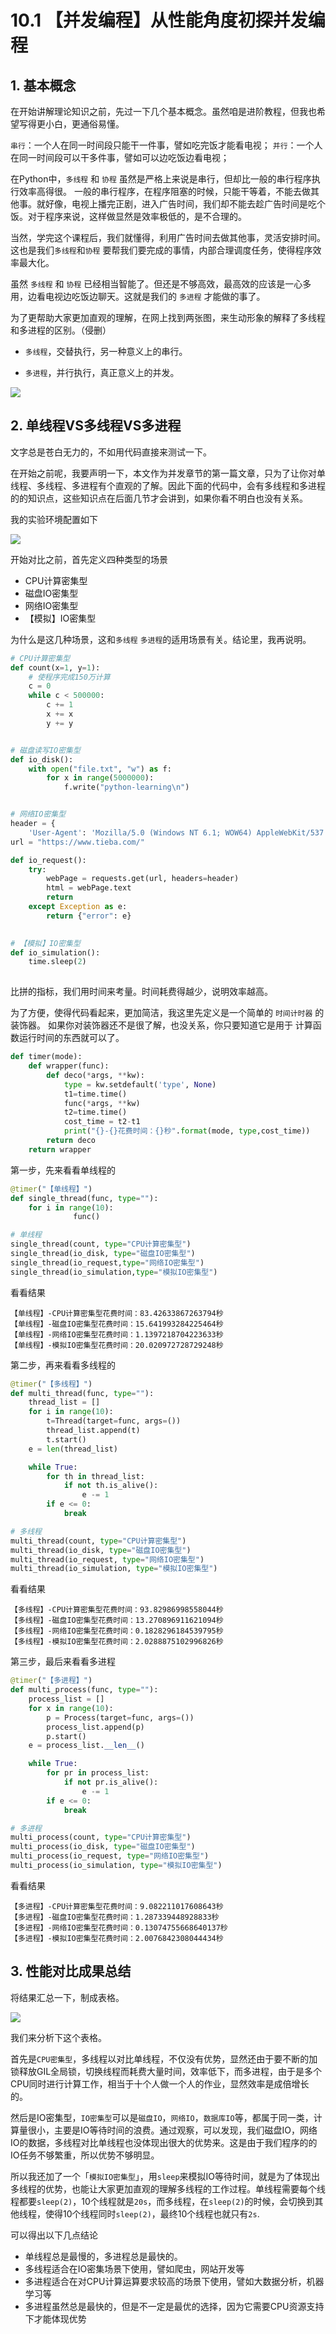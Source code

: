 # 10.1 【并发编程】从性能角度初探并发编程


## 1. 基本概念

在开始讲解理论知识之前，先过一下几个基本概念。虽然咱是进阶教程，但我也希望写得更小白，更通俗易懂。

`串行`：一个人在同一时间段只能干一件事，譬如吃完饭才能看电视；
`并行`：一个人在同一时间段可以干多件事，譬如可以边吃饭边看电视；

在Python中，`多线程` 和 `协程` 虽然是严格上来说是串行，但却比一般的串行程序执行效率高得很。
一般的串行程序，在程序阻塞的时候，只能干等着，不能去做其他事。就好像，电视上播完正剧，进入广告时间，我们却不能去趁广告时间是吃个饭。对于程序来说，这样做显然是效率极低的，是不合理的。

当然，学完这个课程后，我们就懂得，利用广告时间去做其他事，灵活安排时间。这也是我们`多线程`和`协程` 要帮我们要完成的事情，内部合理调度任务，使得程序效率最大化。

虽然 `多线程` 和 `协程` 已经相当智能了。但还是不够高效，最高效的应该是一心多用，边看电视边吃饭边聊天。这就是我们的 `多进程` 才能做的事了。

为了更帮助大家更加直观的理解，在网上找到两张图，来生动形象的解释了多线程和多进程的区别。（侵删）

- `多线程`，交替执行，另一种意义上的串行。

- `多进程`，并行执行，真正意义上的并发。

![](http://image.iswbm.com/20201219162110.png)

## 2. 单线程VS多线程VS多进程

文字总是苍白无力的，不如用代码直接来测试一下。

在开始之前呢，我要声明一下，本文作为并发章节的第一篇文章，只为了让你对单线程、多线程、多进程有个直观的了解。因此下面的代码中，会有多线程和多进程的的知识点，这些知识点在后面几节才会讲到，如果你看不明白也没有关系。

我的实验环境配置如下

![](http://image.iswbm.com/20190112205155.png)

开始对比之前，首先定义四种类型的场景
- CPU计算密集型
- 磁盘IO密集型
- 网络IO密集型
- 【模拟】IO密集型

为什么是这几种场景，这和`多线程` `多进程`的适用场景有关。结论里，我再说明。
```python
# CPU计算密集型
def count(x=1, y=1):
    # 使程序完成150万计算
    c = 0
    while c < 500000:
        c += 1
        x += x
        y += y


# 磁盘读写IO密集型
def io_disk():
    with open("file.txt", "w") as f:
        for x in range(5000000):
            f.write("python-learning\n")


# 网络IO密集型
header = {
    'User-Agent': 'Mozilla/5.0 (Windows NT 6.1; WOW64) AppleWebKit/537.36 (KHTML, like Gecko) Chrome/66.0.3359.139 Safari/537.36'}
url = "https://www.tieba.com/"

def io_request():
    try:
        webPage = requests.get(url, headers=header)
        html = webPage.text
        return
    except Exception as e:
        return {"error": e}

        
# 【模拟】IO密集型
def io_simulation():
    time.sleep(2)
        
```

比拼的指标，我们用时间来考量。时间耗费得越少，说明效率越高。

为了方便，使得代码看起来，更加简洁，我这里先定义是一个简单的 `时间计时器` 的装饰器。
如果你对装饰器还不是很了解，也没关系，你只要知道它是用于 计算函数运行时间的东西就可以了。
```python
def timer(mode):
    def wrapper(func):
        def deco(*args, **kw):
            type = kw.setdefault('type', None)
            t1=time.time()
            func(*args, **kw)
            t2=time.time()
            cost_time = t2-t1
            print("{}-{}花费时间：{}秒".format(mode, type,cost_time))
        return deco
    return wrapper
```

第一步，先来看看单线程的
```python
@timer("【单线程】")
def single_thread(func, type=""):
    for i in range(10):
              func()

# 单线程
single_thread(count, type="CPU计算密集型")
single_thread(io_disk, type="磁盘IO密集型")
single_thread(io_request,type="网络IO密集型")
single_thread(io_simulation,type="模拟IO密集型")
```
看看结果
```
【单线程】-CPU计算密集型花费时间：83.42633867263794秒
【单线程】-磁盘IO密集型花费时间：15.641993284225464秒
【单线程】-网络IO密集型花费时间：1.1397218704223633秒
【单线程】-模拟IO密集型花费时间：20.020972728729248秒
```

第二步，再来看看多线程的
```python
@timer("【多线程】")
def multi_thread(func, type=""):
    thread_list = []
    for i in range(10):
        t=Thread(target=func, args=())
        thread_list.append(t)
        t.start()
    e = len(thread_list)

    while True:
        for th in thread_list:
            if not th.is_alive():
                e -= 1
        if e <= 0:
            break

# 多线程
multi_thread(count, type="CPU计算密集型")
multi_thread(io_disk, type="磁盘IO密集型")
multi_thread(io_request, type="网络IO密集型")
multi_thread(io_simulation, type="模拟IO密集型")
```

看看结果
```
【多线程】-CPU计算密集型花费时间：93.82986998558044秒
【多线程】-磁盘IO密集型花费时间：13.270896911621094秒
【多线程】-网络IO密集型花费时间：0.1828296184539795秒
【多线程】-模拟IO密集型花费时间：2.0288875102996826秒
```

第三步，最后来看看多进程
```python
@timer("【多进程】")
def multi_process(func, type=""):
    process_list = []
    for x in range(10):
        p = Process(target=func, args=())
        process_list.append(p)
        p.start()
    e = process_list.__len__()

    while True:
        for pr in process_list:
            if not pr.is_alive():
                e -= 1
        if e <= 0:
            break

# 多进程
multi_process(count, type="CPU计算密集型")
multi_process(io_disk, type="磁盘IO密集型")
multi_process(io_request, type="网络IO密集型")
multi_process(io_simulation, type="模拟IO密集型")
```

看看结果
```
【多进程】-CPU计算密集型花费时间：9.082211017608643秒
【多进程】-磁盘IO密集型花费时间：1.287339448928833秒
【多进程】-网络IO密集型花费时间：0.13074755668640137秒
【多进程】-模拟IO密集型花费时间：2.0076842308044434秒
```

## 3. 性能对比成果总结

将结果汇总一下，制成表格。

![](http://image.iswbm.com/20190112204930.png)


我们来分析下这个表格。

首先是`CPU密集型`，多线程以对比单线程，不仅没有优势，显然还由于要不断的加锁释放GIL全局锁，切换线程而耗费大量时间，效率低下，而多进程，由于是多个CPU同时进行计算工作，相当于十个人做一个人的作业，显然效率是成倍增长的。

然后是IO密集型，`IO密集型`可以是`磁盘IO`，`网络IO`，`数据库IO`等，都属于同一类，计算量很小，主要是IO等待时间的浪费。通过观察，可以发现，我们磁盘IO，网络IO的数据，多线程对比单线程也没体现出很大的优势来。这是由于我们程序的的IO任务不够繁重，所以优势不够明显。

所以我还加了一个「`模拟IO密集型`」，用`sleep`来模拟IO等待时间，就是为了体现出多线程的优势，也能让大家更加直观的理解多线程的工作过程。单线程需要每个线程都要`sleep(2)`，10个线程就是`20s`，而多线程，在`sleep(2)`的时候，会切换到其他线程，使得10个线程同时`sleep(2)`，最终10个线程也就只有`2s`.

可以得出以下几点结论
- 单线程总是最慢的，多进程总是最快的。
- 多线程适合在IO密集场景下使用，譬如爬虫，网站开发等
- 多进程适合在对CPU计算运算要求较高的场景下使用，譬如大数据分析，机器学习等
- 多进程虽然总是最快的，但是不一定是最优的选择，因为它需要CPU资源支持下才能体现优势
